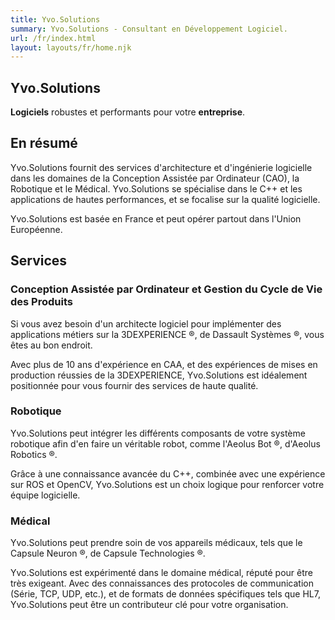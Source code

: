 ```yaml
---
title: Yvo.Solutions
summary: Yvo.Solutions - Consultant en Développement Logiciel.
url: /fr/index.html
layout: layouts/fr/home.njk
---
```


<section class="landing-page">
    <div class="landing-page-title">
        <h1 class="yvo_solutions">
            <span class="yvo">Yvo</span><span class="solutions">.Solutions</span>
        </h1>
        <div class="landing-page-subtitle">
            <span class="line-one"><strong>Logiciels</strong> robustes et performants</span>
            <span class="line-two">pour votre <strong>entreprise</strong>.</span>
        </div>
    </div>
</section>
<section class="summary">

## En résumé

Yvo.Solutions fournit des services d'architecture et d'ingénierie logicielle dans les domaines de la Conception Assistée par Ordinateur (CAO), la Robotique et le Médical. Yvo.Solutions se spécialise dans le C++ et les applications de hautes performances, et se focalise sur la qualité logicielle.

Yvo.Solutions est basée en France et peut opérer partout dans l'Union Européenne.

</section>
<section class="services">

## Services

<article class="cad-plm">

### Conception Assistée par Ordinateur et Gestion du Cycle de Vie des Produits

<span class="content">

Si vous avez besoin d'un architecte logiciel pour implémenter des applications métiers sur la 3DEXPERIENCE &#174;, de Dassault Systèmes &#174;, vous êtes au bon endroit.

Avec plus de 10 ans d'expérience en CAA, et des expériences de mises en production réussies de la 3DEXPERIENCE, Yvo.Solutions est idéalement positionnée pour vous fournir des services de haute qualité.

<!-- [Plus d'informations] -->

</span>
<span class="blank"></span>
</article>
<article class="robotics">

### Robotique

<span class="content">

Yvo.Solutions peut intégrer les différents composants de votre système robotique afin d'en faire un véritable robot, comme l'Aeolus Bot &#174;, d'Aeolus Robotics &#174;.

Grâce à une connaissance avancée du C++, combinée avec une expérience sur ROS et OpenCV, Yvo.Solutions est un choix logique pour renforcer votre équipe logicielle.

<!-- [Plus d'informations] -->

</span>
<span class="blank"></span>
</article>
<article class="healthcare">

### Médical

<span class="content">

Yvo.Solutions peut prendre soin de vos appareils médicaux, tels que le Capsule Neuron &#174;, de Capsule Technologies &#174;.

Yvo.Solutions est expérimenté dans le domaine médical, réputé pour être très exigeant. Avec des connaissances des protocoles de communication (Série, TCP, UDP, etc.), et de formats de données spécifiques tels que HL7, Yvo.Solutions peut être un contributeur clé pour votre organisation.

<!-- [Plus d'informations] -->

</span>
<span class="blank"></span>
</article>
</section>

<!--

<section class="references">

## References

[comment]: <> (Use logos instead of list...)

* Dassault Systemes
* Qualcomm Life
* Mercedes AMG F1
* Mercedes AMG High Performance Powertrain
* Renault Sport
* Commissariat à l'Energie Atomique
* Aeolus Robotics
* Processia Solutions
* Gennes-Val-De-Loire
* Quality Spa
* DeltaCAD

</section>
<section class="locations">

## Locations

[comment]: <> (Use D3 with built-in map instead)

### Where Yvo.Solutions can provide services

* France
* European Union
* Switzerland
* United Kingdom
* Norway
* Japan (TBC)

### Previous missions

* Providence (United States)
* Las Vegas (United States)
* Taipei (Taiwan)
* Pune (India)
* Brackley (United Kingdoms)
* Brickworth (United Kingdoms)
* Enstone (United Kingdoms)
* Paris (France)
* Gennes-Val-De-Loire (France)
* Saumur (France)

</section>

-->